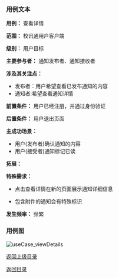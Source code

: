 ### 用例文本

**用例：** 查看详情

**范围：** 校讯通用户客户端

**级别：** 用户目标

**主要参与者：** 通知发布者、通知接收者

**涉及其关注点：**

- 发布者：用户希望查看已发布通知的内容
- 通知者:希望查看通知详情

**前置条件：** 用户已经注册，并通过身份验证

**后置条件：** 用户退出页面

**主成功场景：**

- 用户(发布者)确认通知的内容
- 用户(接受者)通知标记已读

**拓展：**
 


**特殊需求：** 

- 点击查看详情在新的页面展示通知详细信息
	
- 包含附件的通知会有特殊标识	

**发生频率：** 频繁



### 用例图

![useCase_viewDetails](https://azurlin.oss-cn-beijing.aliyuncs.com/2019ldu_SE/usecase_image/uci_viewdetails.jpg)


[返回上级目录](useCase.md)

[返回目录](README.md)